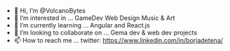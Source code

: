 - 👋 Hi, I’m @VolcanoBytes
- 👀 I’m interested in ... GameDev Web Design Music & Art
- 🌱 I’m currently learning ... Angular and React.js
- 💞️ I’m looking to collaborate on ... Gema dev & web dev projects
- 📫 How to reach me ... twitter: https://www.linkedin.com/in/borjadetena/
<!---
VolcanoBytes/VolcanoBytes is a ✨ special ✨ repository because its `README.md` (this file) appears on your GitHub profile.
You can click the Preview link to take a look at your changes.
--->
